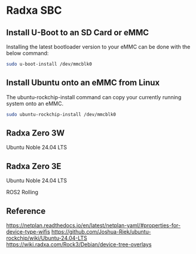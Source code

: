 # Radxa SBC

## Install U-Boot to an SD Card or eMMC
Installing the latest bootloader version to your eMMC can be done with the below command:
```sh
sudo u-boot-install /dev/mmcblk0
```

## Install Ubuntu onto an eMMC from Linux
The ubuntu-rockchip-install command can copy your currently running system onto an eMMC.
```sh
sudo ubuntu-rockchip-install /dev/mmcblk0
```

## Radxa Zero 3W
Ubuntu Noble 24.04 LTS

## Radxa Zero 3E
Ubuntu Noble 24.04 LTS

ROS2 Rolling

## Reference
https://netplan.readthedocs.io/en/latest/netplan-yaml/#properties-for-device-type-wifis
https://github.com/Joshua-Riek/ubuntu-rockchip/wiki/Ubuntu-24.04-LTS
https://wiki.radxa.com/Rock3/Debian/device-tree-overlays
